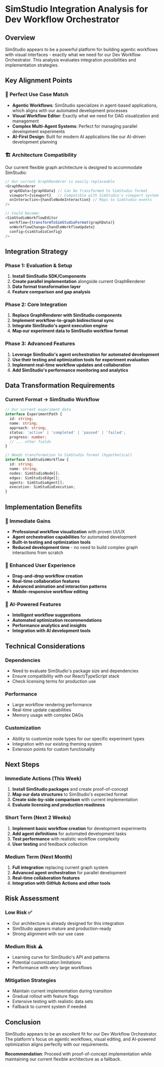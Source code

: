 # SimStudio Integration Analysis for Dev Workflow Orchestrator

## Overview
SimStudio appears to be a powerful platform for building agentic workflows with visual interfaces - exactly what we need for our Dev Workflow Orchestrator. This analysis evaluates integration possibilities and implementation strategies.

## Key Alignment Points

### 🎯 **Perfect Use Case Match**
- **Agentic Workflows**: SimStudio specializes in agent-based applications, which aligns with our automated development processes
- **Visual Workflow Editor**: Exactly what we need for DAG visualization and management
- **Complex Multi-Agent Systems**: Perfect for managing parallel development experiments
- **AI-First Design**: Built for modern AI applications like our AI-driven development planning

### 🏗️ **Architecture Compatibility**
Our current flexible graph architecture is designed to accommodate SimStudio:

```typescript
// Our current GraphRenderer is easily replaceable
<GraphRenderer 
  graphData={graphData} // Can be transformed to SimStudio format
  viewport={viewport}   // Compatible with SimStudio's viewport system
  onInteraction={handleNodeInteraction} // Maps to SimStudio events
/>

// Could become:
<SimStudioWorkflowEditor
  workflow={transformToSimStudioFormat(graphData)}
  onWorkflowChange={handleWorkflowUpdate}
  config={simStudioConfig}
/>
```

## Integration Strategy

### Phase 1: Evaluation & Setup
1. **Install SimStudio SDK/Components**
2. **Create parallel implementation** alongside current GraphRenderer
3. **Data format transformation layer**
4. **Feature comparison and gap analysis**

### Phase 2: Core Integration
1. **Replace GraphRenderer with SimStudio components**
2. **Implement workflow-to-graph bidirectional sync**
3. **Integrate SimStudio's agent execution engine**
4. **Map our experiment data to SimStudio workflow format**

### Phase 3: Advanced Features
1. **Leverage SimStudio's agent orchestration for automated development**
2. **Use their testing and optimization tools for experiment evaluation**
3. **Implement real-time workflow updates and collaboration**
4. **Add SimStudio's performance monitoring and analytics**

## Data Transformation Requirements

### Current Format → SimStudio Workflow
```typescript
// Our current experiment data
interface ExperimentPath {
  id: string;
  name: string;
  approach: string;
  status: 'active' | 'completed' | 'paused' | 'failed';
  progress: number;
  // ... other fields
}

// Needs transformation to SimStudio format (hypothetical)
interface SimStudioWorkflow {
  id: string;
  name: string;
  nodes: SimStudioNode[];
  edges: SimStudioEdge[];
  agents: SimStudioAgent[];
  execution: SimStudioExecution;
}
```

## Implementation Benefits

### 🚀 **Immediate Gains**
- **Professional workflow visualization** with proven UI/UX
- **Agent orchestration capabilities** for automated development
- **Built-in testing and optimization tools**
- **Reduced development time** - no need to build complex graph interactions from scratch

### 🎨 **Enhanced User Experience**
- **Drag-and-drop workflow creation**
- **Real-time collaboration features**
- **Advanced animation and interaction patterns**
- **Mobile-responsive workflow editing**

### 🤖 **AI-Powered Features**
- **Intelligent workflow suggestions**
- **Automated optimization recommendations**
- **Performance analytics and insights**
- **Integration with AI development tools**

## Technical Considerations

### Dependencies
- Need to evaluate SimStudio's package size and dependencies
- Ensure compatibility with our React/TypeScript stack
- Check licensing terms for production use

### Performance
- Large workflow rendering performance
- Real-time update capabilities
- Memory usage with complex DAGs

### Customization
- Ability to customize node types for our specific experiment types
- Integration with our existing theming system
- Extension points for custom functionality

## Next Steps

### Immediate Actions (This Week)
1. **Install SimStudio packages** and create proof-of-concept
2. **Map our data structures** to SimStudio's expected format
3. **Create side-by-side comparison** with current implementation
4. **Evaluate licensing and production readiness**

### Short Term (Next 2 Weeks)
1. **Implement basic workflow creation** for development experiments
2. **Add agent definitions** for automated development tasks
3. **Test performance** with realistic workflow complexity
4. **User testing** and feedback collection

### Medium Term (Next Month)
1. **Full integration** replacing current graph system
2. **Advanced agent orchestration** for parallel development
3. **Real-time collaboration features**
4. **Integration with GitHub Actions and other tools**

## Risk Assessment

### Low Risk ✅
- Our architecture is already designed for this integration
- SimStudio appears mature and production-ready
- Strong alignment with our use case

### Medium Risk ⚠️
- Learning curve for SimStudio's API and patterns
- Potential customization limitations
- Performance with very large workflows

### Mitigation Strategies
- Maintain current implementation during transition
- Gradual rollout with feature flags
- Extensive testing with realistic data sets
- Fallback to current system if needed

## Conclusion

SimStudio appears to be an excellent fit for our Dev Workflow Orchestrator. The platform's focus on agentic workflows, visual editing, and AI-powered optimization aligns perfectly with our requirements.

**Recommendation**: Proceed with proof-of-concept implementation while maintaining our current flexible architecture as a fallback.